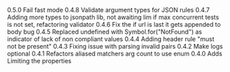 0.5.0 Fail fast mode
0.4.8 Validate argument types for JSON rules
0.4.7 Adding more types to jsonpath lib, not awaiting lim if max concurrent tests is not set, refactoring validator
0.4.6 Fix the if url is last it gets appended to body bug
0.4.5 Replaced undefined with Symbol.for("NotFound") as indicator of lack of non compliant values
0.4.4 Adding header rule "must not be present"
0.4.3 Fixing issue with parsing invalid pairs
0.4.2 Make logs optional
0.4.1 Refactors aliased matchers arg count to use enum
0.4.0 Adds Limiting the properties
